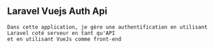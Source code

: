 

## Laravel Vuejs Auth Api

    Dans cette application, je gère une authentification en utilisant Laravel coté serveur en tant qu'API
    et en utilisant VueJs comme front-end




